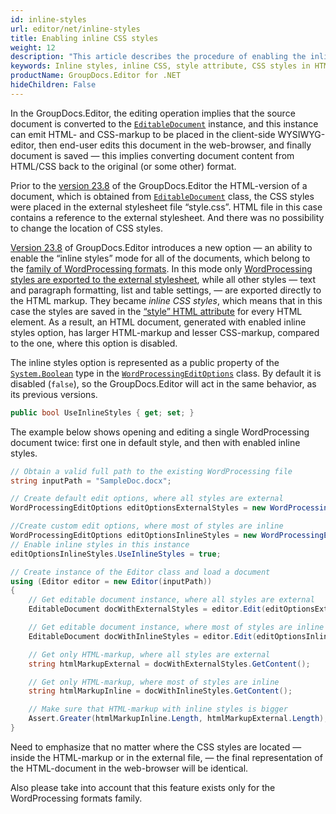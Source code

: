 ```yaml
---
id: inline-styles
url: editor/net/inline-styles
title: Enabling inline CSS styles
weight: 12
description: "This article describes the procedure of enabling the inline styles option for the WordProcessing documents in order to store the CSS styles not in the external stylesheet, but directly inside the HTML markup."
keywords: Inline styles, inline CSS, style attribute, CSS styles in HTML markup
productName: GroupDocs.Editor for .NET
hideChildren: False
---
```

In the GroupDocs.Editor, the editing operation implies that the source document is converted to the [`EditableDocument`](https://reference.groupdocs.com/editor/net/groupdocs.editor/editabledocument) instance, and this instance can emit HTML- and CSS-markup to be placed in the client-side WYSIWYG-editor, then end-user edits this document in the web-browser, and finally document is saved — this implies converting document content from HTML/CSS back to the original (or some other) format.

Prior to the [version 23.8](https://releases.groupdocs.com/editor/net/release-notes/2023/groupdocs-editor-for-net-23-8-release-notes/) of the GroupDocs.Editor the HTML-version of a document, which is obtained from [`EditableDocument`](https://reference.groupdocs.com/editor/net/groupdocs.editor/editabledocument) class, the CSS styles were placed in the external stylesheet file “style.css”. HTML file in this case contains a reference to the external stylesheet. And there was no possibility to change the location of CSS styles.

[Version 23.8](https://releases.groupdocs.com/editor/net/release-notes/2023/groupdocs-editor-for-net-23-8-release-notes/) of GroupDocs.Editor introduces a new option — an ability to enable the “inline styles” mode for all of the documents, which belong to the [family of WordProcessing formats](https://docs.fileformat.com/word-processing/). In this mode only [WordProcessing styles are exported to the external stylesheet](https://docs.groupdocs.com/editor/net/styles-export/), while all other styles — text and paragraph formatting, list and table settings, — are exported directly to the HTML markup. They became _inline CSS styles_, which means that in this case the styles are saved in the [“style” HTML attribute](https://developer.mozilla.org/en-US/docs/Web/HTML/Global_attributes/style) for every HTML element. As a result, an HTML document, generated with enabled inline styles option, has larger HTML-markup and lesser CSS-markup, compared to the one, where this option is disabled.

The inline styles option is represented as a public property of the [`System.Boolean`](https://learn.microsoft.com/en-us/dotnet/api/system.boolean) type in the [`WordProcessingEditOptions`](https://reference.groupdocs.com/editor/net/groupdocs.editor.options/wordprocessingeditoptions) class. By default it is disabled (`false`), so the GroupDocs.Editor will act in the same behavior, as its previous versions.

```csharp
public bool UseInlineStyles { get; set; }
```
The example below shows opening and editing a single WordProcessing document twice: first one in default style, and then with enabled inline styles.

```csharp
// Obtain a valid full path to the existing WordProcessing file
string inputPath = "SampleDoc.docx";

// Create default edit options, where all styles are external
WordProcessingEditOptions editOptionsExternalStyles = new WordProcessingEditOptions();

//Create custom edit options, where most of styles are inline
WordProcessingEditOptions editOptionsInlineStyles = new WordProcessingEditOptions();
// Enable inline styles in this instance
editOptionsInlineStyles.UseInlineStyles = true;

// Create instance of the Editor class and load a document
using (Editor editor = new Editor(inputPath))
{
	// Get editable document instance, where all styles are external 
	EditableDocument docWithExternalStyles = editor.Edit(editOptionsExternalStyles);

	// Get editable document instance, where most of styles are inline
	EditableDocument docWithInlineStyles = editor.Edit(editOptionsInlineStyles);

	// Get only HTML-markup, where all styles are external
	string htmlMarkupExternal = docWithExternalStyles.GetContent();

	// Get only HTML-markup, where most of styles are inline
	string htmlMarkupInline = docWithInlineStyles.GetContent();

	// Make sure that HTML-markup with inline styles is bigger
	Assert.Greater(htmlMarkupInline.Length, htmlMarkupExternal.Length);
}

```

Need to emphasize that no matter where the CSS styles are located — inside the HTML-markup or in the external file, — the final representation of the HTML-document in the web-browser will be identical.

Also please take into account that this feature exists only for the WordProcessing formats family.